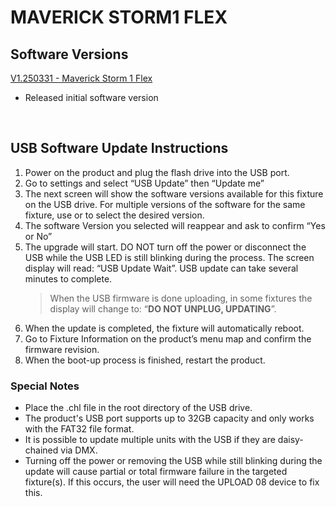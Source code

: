 # MAVERICK STORM1 FLEX

## Software Versions

[V1.250331 - Maverick Storm 1 Flex](https://github.com/Chauvet-Pro/MAVERICKSTORM1FLEX/blob/da54a4dae1a3994502c62035eda56ffb52e86313/firmware/V1.250331.zip)
- Released initial software version

  &nbsp; 

## USB Software Update Instructions
1. Power on the product and plug the flash drive into the USB port.
2. Go to settings and select “USB Update” then “Update me”
3. The next screen will show the software versions available for this fixture on the USB drive. For multiple versions of the software for the same fixture, use or to select the 
desired version.
4. The software Version you selected will reappear and ask to confirm “Yes or No”
5. The upgrade will start. DO NOT turn off the power or disconnect the USB while the USB LED is still blinking during the process. The screen display will read: “USB Update 
Wait”. USB update can take several minutes to complete.
   >When the USB firmware is done uploading, in some fixtures the display will change to: “**DO NOT UNPLUG, UPDATING**”.
6.	When the update is completed, the fixture will automatically reboot.
7.	Go to Fixture Information on the product’s menu map and confirm the firmware revision.
8.	When the boot-up process is finished, restart the product.

### Special Notes
* Place the .chl file in the root directory of the USB drive.
* The product's USB port supports up to 32GB capacity and only works with the FAT32 file format.
* It is possible to update multiple units with the USB if they are daisy-chained via DMX.
* Turning off the power or removing the USB while still blinking during the update will cause partial or total firmware failure in the targeted fixture(s). If this occurs, the user will need the UPLOAD 08 device to fix this.
